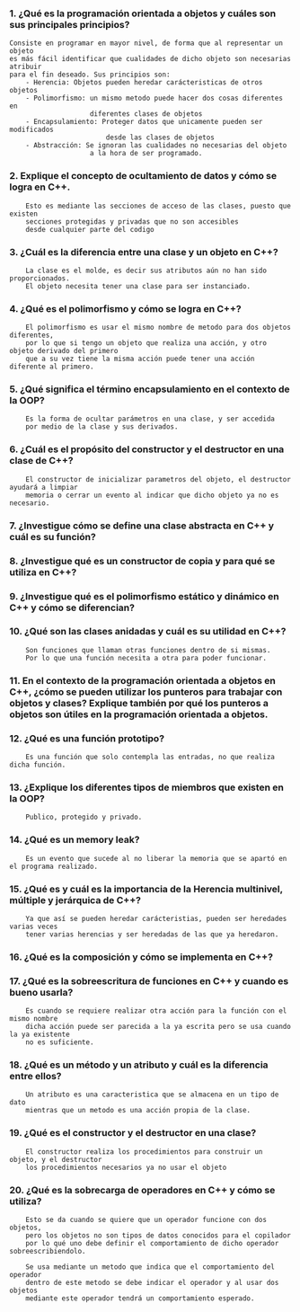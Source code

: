### 1. ¿Qué es la programación orientada a objetos y cuáles son sus principales principios?
    Consiste en programar en mayor nivel, de forma que al representar un objeto
    es más fácil identificar que cualidades de dicho objeto son necesarias atribuir
    para el fin deseado. Sus principios son:
        - Herencia: Objetos pueden heredar carácteristicas de otros objetos
        - Polimorfismo: un mismo metodo puede hacer dos cosas diferentes en
                        diferentes clases de objetos
        - Encapsulamiento: Proteger datos que unicamente pueden ser modificados
                            desde las clases de objetos
        - Abstracción: Se ignoran las cualidades no necesarias del objeto
                        a la hora de ser programado.

### 2. Explique el concepto de ocultamiento de datos y cómo se logra en C++.
        Esto es mediante las secciones de acceso de las clases, puesto que existen
        secciones protegidas y privadas que no son accesibles
        desde cualquier parte del codigo
### 3. ¿Cuál es la diferencia entre una clase y un objeto en C++?
        La clase es el molde, es decir sus atributos aún no han sido proporcionados.
        El objeto necesita tener una clase para ser instanciado.
### 4. ¿Qué es el polimorfismo y cómo se logra en C++?
        El polimorfismo es usar el mismo nombre de metodo para dos objetos diferentes,
        por lo que si tengo un objeto que realiza una acción, y otro objeto derivado del primero
        que a su vez tiene la misma acción puede tener una acción diferente al primero.

### 5. ¿Qué significa el término encapsulamiento en el contexto de la OOP?
        Es la forma de ocultar parámetros en una clase, y ser accedida
        por medio de la clase y sus derivados.
### 6. ¿Cuál es el propósito del constructor y el destructor en una clase de C++?
        El constructor de inicializar parametros del objeto, el destructor ayudará a limpiar
        memoria o cerrar un evento al indicar que dicho objeto ya no es necesario.
### 7. ¿Investigue cómo se define una clase abstracta en C++ y cuál es su función?
### 8. ¿Investigue qué es un constructor de copia y para qué se utiliza en C++?
### 9. ¿Investigue qué es el polimorfismo estático y dinámico en C++ y cómo se diferencian?
### 10. ¿Qué son las clases anidadas y cuál es su utilidad en C++?
        Son funciones que llaman otras funciones dentro de si mismas.
        Por lo que una función necesita a otra para poder funcionar.
### 11. En el contexto de la programación orientada a objetos en C++, ¿cómo se pueden utilizar los punteros para trabajar con objetos y clases? Explique también por qué los punteros a objetos son útiles en la programación orientada a objetos.
### 12. ¿Qué es una función prototipo?
        Es una función que solo contempla las entradas, no que realiza dicha función.
### 13. ¿Explique los diferentes tipos de miembros que existen en la OOP?
        Publico, protegido y privado.
### 14. ¿Qué es un memory leak?
        Es un evento que sucede al no liberar la memoria que se apartó en el programa realizado.
### 15. ¿Qué es y cuál es la importancia de la Herencia multinivel, múltiple y jerárquica de C++?
        Ya que así se pueden heredar carácteristias, pueden ser heredades varias veces
        tener varias herencias y ser heredadas de las que ya heredaron.

### 16. ¿Qué es la composición y cómo se implementa en C++?
### 17. ¿Qué es la sobreescritura de funciones en C++ y cuando es bueno usarla?
        Es cuando se requiere realizar otra acción para la función con el mismo nombre
        dicha acción puede ser parecida a la ya escrita pero se usa cuando la ya existente
        no es suficiente.

### 18. ¿Qué es un método y un atributo y cuál es la diferencia entre ellos?
        Un atributo es una caracteristica que se almacena en un tipo de dato
        mientras que un metodo es una acción propia de la clase. 
### 19. ¿Qué es el constructor y el destructor en una clase?
        El constructor realiza los procedimientos para construir un objeto, y el destructor
        los procedimientos necesarios ya no usar el objeto
### 20. ¿Qué es la sobrecarga de operadores en C++ y cómo se utiliza?
        Esto se da cuando se quiere que un operador funcione con dos objetos,
        pero los objetos no son tipos de datos conocidos para el copilador 
        por lo qué uno debe definir el comportamiento de dicho operador sobreescribiendolo.

        Se usa mediante un metodo que indica que el comportamiento del operador
        dentro de este metodo se debe indicar el operador y al usar dos objetos
        mediante este operador tendrá un comportamiento esperado.
    